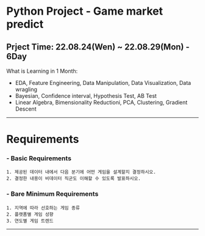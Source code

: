 # Python Project - Game market predict
  ## Prject Time: 22.08.24(Wen) ~ 22.08.29(Mon) - 6Day

What is Learning in 1 Month:
- EDA, Feature Engineering, Data Manipulation, Data Visualization, Data wragling
- Bayesian, Confidence interval, Hypothesis Test, AB Test
- Linear Algebra, Bimensionality Reductioni, PCA, Clustering, Gradient Descent
-------------------------------------------------------------------------

# Requirements <br>
  ### - Basic Requirements
    1. 제공된 데이터 내에서 다음 분기에 어떤 게임을 설계할지 결정하시오.
    2. 결정한 내용이 비데이터 직군도 이해할 수 있도록 발표하시오.
  
  ### - Bare Minimum Requirements
    1. 지역에 따라 선호하는 게임 종류
    2. 플랫폼별 게임 성향
    3. 연도별 게임 트렌드

-------------------------------------------------------------------------
